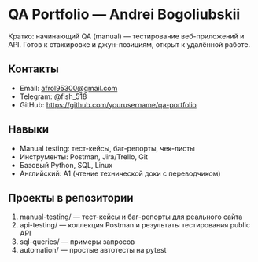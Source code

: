 # QA Portfolio — Andrei Bogoliubskii

Кратко: начинающий QA (manual) — тестирование веб-приложений и API. Готов к стажировке и джун-позициям, открыт к удалённой работе.

## Контакты
- Email: afrol95300@gmail.com
- Telegram: @fish_518
- GitHub: https://github.com/yourusername/qa-portfolio

## Навыки
- Manual testing: тест-кейсы, баг-репорты, чек-листы
- Инструменты: Postman, Jira/Trello, Git
- Базовый Python, SQL, Linux
- Английский: A1 (чтение технической доки с переводчиком)

## Проекты в репозитории
1. manual-testing/ — тест-кейсы и баг-репорты для реального сайта
2. api-testing/ — коллекция Postman и результаты тестирования public API
3. sql-queries/ — примеры запросов
4. automation/ — простые автотесты на pytest
